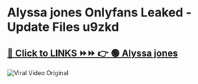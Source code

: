 
 # Alyssa jones Onlyfans Leaked - Update Files u9zkd

## <h2><a href="https://clipsfans.com/Alyssa_jones&ref=git">🔗 Click to LINKS ⏩⏩ 👉 🟢 Alyssa jones </a></h2>

<a href="https://clipsfans.com/Alyssa_jones&ref=git" rel="nofollow" data-target="animated-image.originalLink"><img src="https://i.ibb.co.com/xMMVF88/686577567.gif" alt="Viral Video Original" style="max-width: 100%; display: inline-block;" data-target="animated-image.originalImage"></a>

